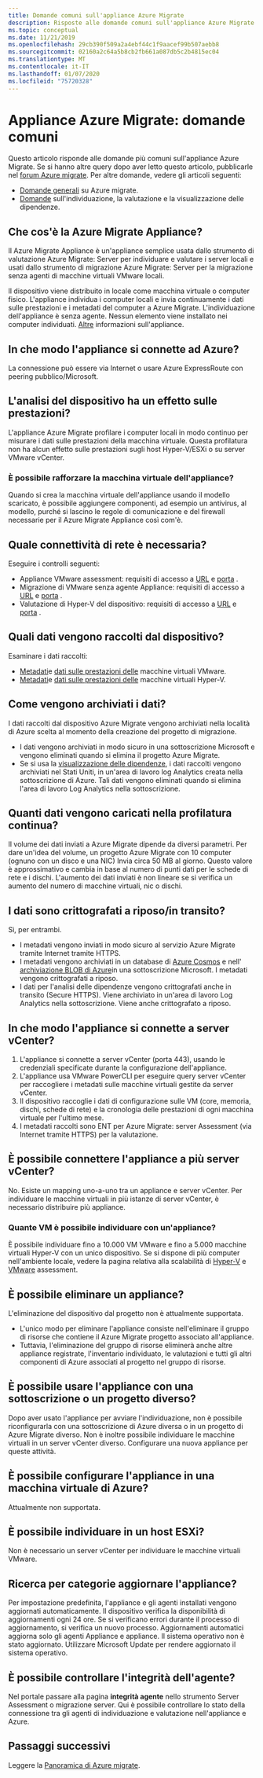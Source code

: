 ```yaml
---
title: Domande comuni sull'appliance Azure Migrate
description: Risposte alle domande comuni sull'appliance Azure Migrate
ms.topic: conceptual
ms.date: 11/21/2019
ms.openlocfilehash: 29cb390f509a2a4ebf44c1f9aacef99b507aebb8
ms.sourcegitcommit: 02160a2c64a5b8cb2fb661a087db5c2b4815ec04
ms.translationtype: MT
ms.contentlocale: it-IT
ms.lasthandoff: 01/07/2020
ms.locfileid: "75720328"
---
```

# <a name="azure-migrate-appliance-common-questions"></a>Appliance Azure Migrate: domande comuni

Questo articolo risponde alle domande più comuni sull'appliance Azure Migrate. Se si hanno altre query dopo aver letto questo articolo, pubblicarle nel [forum Azure migrate](https://aka.ms/AzureMigrateForum). Per altre domande, vedere gli articoli seguenti:

- [Domande generali](resources-faq.md) su Azure migrate.
- [Domande](common-questions-discovery-assessment.md) sull'individuazione, la valutazione e la visualizzazione delle dipendenze.


## <a name="what-is-the-azure-migrate-appliance"></a>Che cos'è la Azure Migrate Appliance?

Il Azure Migrate Appliance è un'appliance semplice usata dallo strumento di valutazione Azure Migrate: Server per individuare e valutare i server locali e usati dallo strumento di migrazione Azure Migrate: Server per la migrazione senza agenti di macchine virtuali VMware locali. 

Il dispositivo viene distribuito in locale come macchina virtuale o computer fisico. L'appliance individua i computer locali e invia continuamente i dati sulle prestazioni e i metadati del computer a Azure Migrate. L'individuazione dell'appliance è senza agente. Nessun elemento viene installato nei computer individuati. [Altre](migrate-appliance.md) informazioni sull'appliance.

## <a name="how-does-the-appliance-connect-to-azure"></a>In che modo l'appliance si connette ad Azure?

La connessione può essere via Internet o usare Azure ExpressRoute con peering pubblico/Microsoft.

## <a name="does-appliance-analysis-impact-performance"></a>L'analisi del dispositivo ha un effetto sulle prestazioni?

L'appliance Azure Migrate profilare i computer locali in modo continuo per misurare i dati sulle prestazioni della macchina virtuale. Questa profilatura non ha alcun effetto sulle prestazioni sugli host Hyper-V/ESXi o su server VMware vCenter.

### <a name="can-i-harden-the-appliance-vm"></a>È possibile rafforzare la macchina virtuale dell'appliance?

Quando si crea la macchina virtuale dell'appliance usando il modello scaricato, è possibile aggiungere componenti, ad esempio un antivirus, al modello, purché si lascino le regole di comunicazione e del firewall necessarie per il Azure Migrate Appliance così com'è.


## <a name="what-network-connectivity-is-needed"></a>Quale connettività di rete è necessaria?

Eseguire i controlli seguenti:
- Appliance VMware assessment: requisiti di accesso a [URL](migrate-support-matrix-vmware.md#assessment-url-access-requirements) e [porta](migrate-support-matrix-vmware.md#assessment-port-requirements) .
- Migrazione di VMware senza agente Appliance: requisiti di accesso a [URL](migrate-support-matrix-vmware.md#agentless-migration-url-access-requirements) e [porta](migrate-support-matrix-vmware.md#agentless-migration-port-requirements) .
- Valutazione di Hyper-V del dispositivo: requisiti di accesso a [URL](migrate-support-matrix-hyper-v.md#assessment-appliance-url-access) e [porta](migrate-support-matrix-hyper-v.md#assessment-port-requirements) .


## <a name="what-data-does-the-appliance-collect"></a>Quali dati vengono raccolti dal dispositivo?

Esaminare i dati raccolti:

- [Metadati](migrate-appliance.md#collected-metadata-vmware)e [dati sulle prestazioni delle](migrate-appliance.md#collected-performance-data-vmware) macchine virtuali VMware.
- [Metadati](migrate-appliance.md#collected-metadata-hyper-v)e [dati sulle prestazioni delle](migrate-appliance.md#collected-performance-data-hyper-v) macchine virtuali Hyper-V.


## <a name="how-is-data-stored"></a>Come vengono archiviati i dati?

I dati raccolti dal dispositivo Azure Migrate vengono archiviati nella località di Azure scelta al momento della creazione del progetto di migrazione. 

- I dati vengono archiviati in modo sicuro in una sottoscrizione Microsoft e vengono eliminati quando si elimina il progetto Azure Migrate.
- Se si usa la [visualizzazione delle dipendenze](concepts-dependency-visualization.md), i dati raccolti vengono archiviati nel Stati Uniti, in un'area di lavoro log Analytics creata nella sottoscrizione di Azure. Tali dati vengono eliminati quando si elimina l'area di lavoro Log Analytics nella sottoscrizione.

## <a name="how-much-data-is-uploaded-in-continuous-profiling"></a>Quanti dati vengono caricati nella profilatura continua?

Il volume dei dati inviati a Azure Migrate dipende da diversi parametri. Per dare un'idea del volume, un progetto Azure Migrate con 10 computer (ognuno con un disco e una NIC) Invia circa 50 MB al giorno. Questo valore è approssimativo e cambia in base al numero di punti dati per le schede di rete e i dischi. L'aumento dei dati inviati è non lineare se si verifica un aumento del numero di macchine virtuali, nic o dischi.

## <a name="is-data-encrypted-at-restin-transit"></a>I dati sono crittografati a riposo/in transito?

Sì, per entrambi.

- I metadati vengono inviati in modo sicuro al servizio Azure Migrate tramite Internet tramite HTTPS.
- I metadati vengono archiviati in un database di [Azure Cosmos](../cosmos-db/database-encryption-at-rest.md) e nell' [archiviazione BLOB di Azure](../storage/common/storage-service-encryption.md)in una sottoscrizione Microsoft. I metadati vengono crittografati a riposo.
- I dati per l'analisi delle dipendenze vengono crittografati anche in transito (Secure HTTPS). Viene archiviato in un'area di lavoro Log Analytics nella sottoscrizione. Viene anche crittografato a riposo.

## <a name="how-does-the-appliance-connect-to-vcenter-server"></a>In che modo l'appliance si connette a server vCenter?

1. L'appliance si connette a server vCenter (porta 443), usando le credenziali specificate durante la configurazione dell'appliance.
2. L'appliance usa VMware PowerCLI per eseguire query server vCenter per raccogliere i metadati sulle macchine virtuali gestite da server vCenter.
3. Il dispositivo raccoglie i dati di configurazione sulle VM (core, memoria, dischi, schede di rete) e la cronologia delle prestazioni di ogni macchina virtuale per l'ultimo mese.
4. I metadati raccolti sono ENT per Azure Migrate: server Assessment (via Internet tramite HTTPS) per la valutazione.

## <a name="can-i-connect-the-appliance-to-multiple-vcenter-servers"></a>È possibile connettere l'appliance a più server vCenter?

No. Esiste un mapping uno-a-uno tra un appliance e server vCenter. Per individuare le macchine virtuali in più istanze di server vCenter, è necessario distribuire più appliance.

### <a name="how-many-vms-can-i-discover-with-an-appliance"></a>Quante VM è possibile individuare con un'appliance?

È possibile individuare fino a 10.000 VM VMware e fino a 5.000 macchine virtuali Hyper-V con un unico dispositivo. Se si dispone di più computer nell'ambiente locale, vedere la pagina relativa alla scalabilità di [Hyper-V](scale-hyper-v-assessment.md) e [VMware](scale-vmware-assessment.md) assessment.

## <a name="can-i-delete-an-appliance"></a>È possibile eliminare un appliance?

L'eliminazione del dispositivo dal progetto non è attualmente supportata.

- L'unico modo per eliminare l'appliance consiste nell'eliminare il gruppo di risorse che contiene il Azure Migrate progetto associato all'appliance.
- Tuttavia, l'eliminazione del gruppo di risorse eliminerà anche altre appliance registrate, l'inventario individuato, le valutazioni e tutti gli altri componenti di Azure associati al progetto nel gruppo di risorse.


## <a name="can-i-use-the-appliance-with-a-different-subscriptionproject"></a>È possibile usare l'appliance con una sottoscrizione o un progetto diverso?

Dopo aver usato l'appliance per avviare l'individuazione, non è possibile riconfigurarla con una sottoscrizione di Azure diversa o in un progetto di Azure Migrate diverso. Non è inoltre possibile individuare le macchine virtuali in un server vCenter diverso. Configurare una nuova appliance per queste attività.

## <a name="can-i-set-up-the-appliance-on-an-azure-vm"></a>È possibile configurare l'appliance in una macchina virtuale di Azure?
Attualmente non supportata. 

## <a name="can-i-discover-on-an-esxi-host"></a>È possibile individuare in un host ESXi?
Non è necessario un server vCenter per individuare le macchine virtuali VMware.

## <a name="how-do-i-update-the-appliance"></a>Ricerca per categorie aggiornare l'appliance?

Per impostazione predefinita, l'appliance e gli agenti installati vengono aggiornati automaticamente. Il dispositivo verifica la disponibilità di aggiornamenti ogni 24 ore. Se si verificano errori durante il processo di aggiornamento, si verifica un nuovo processo. Aggiornamenti automatici aggiorna solo gli agenti Appliance e appliance. Il sistema operativo non è stato aggiornato. Utilizzare Microsoft Update per rendere aggiornato il sistema operativo.

## <a name="can-i-check-agent-health"></a>È possibile controllare l'integrità dell'agente?

Nel portale passare alla pagina **integrità agente** nello strumento Server Assessment o migrazione server. Qui è possibile controllare lo stato della connessione tra gli agenti di individuazione e valutazione nell'appliance e Azure.

## <a name="next-steps"></a>Passaggi successivi
Leggere la [Panoramica di Azure migrate](migrate-services-overview.md).
